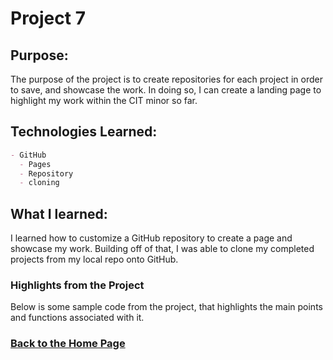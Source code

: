 # Project 7

## Purpose:
The purpose of the project is to create repositories for each project in order to save, and showcase the work. In doing so, I can create a landing page to highlight my work within the CIT minor so far. 

## Technologies Learned:
```markdown
- GitHub
  - Pages
  - Repository
  - cloning
```
## What I learned:
I learned how to customize a GitHub repository to create a page and showcase my work. Building off of that, I was able to clone my completed projects from my local repo onto GitHub.

### Highlights from the Project

Below is some sample code from the project, that highlights the main points and functions associated with it. 


### [Back to the Home Page](http://uo-cit-bradyr57.github.io/bradyr57.github.io/)
